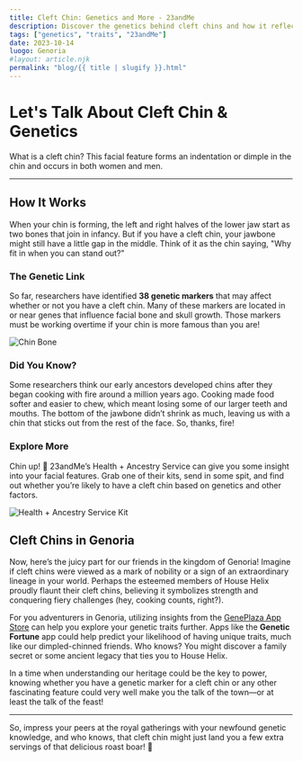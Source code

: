 ```yaml
---
title: Cleft Chin: Genetics and More - 23andMe
description: Discover the genetics behind cleft chins and how it reflects our ancestry.
tags: ["genetics", "traits", "23andMe"]
date: 2023-10-14
luogo: Genoria
#layout: article.njk
permalink: "blog/{{ title | slugify }}.html"
---
```


# Let's Talk About Cleft Chin & Genetics

What is a cleft chin? This facial feature forms an indentation or dimple in the chin and occurs in both women and men.

---

## How It Works

When your chin is forming, the left and right halves of the lower jaw start as two bones that join in infancy. But if you have a cleft chin, your jawbone might still have a little gap in the middle. Think of it as the chin saying, "Why fit in when you can stand out?"

### The Genetic Link

So far, researchers have identified **38 genetic markers** that may affect whether or not you have a cleft chin. Many of these markers are located in or near genes that influence facial bone and skull growth. Those markers must be working overtime if your chin is more famous than you are!

![Chin Bone](https://pub-prd-seohub-us-west-2.s3.us-west-2.amazonaws.com/wp-content/uploads/sites/2/2021/07/content_image.dcfe876e80b0.png)

### Did You Know?

Some researchers think our early ancestors developed chins after they began cooking with fire around a million years ago. Cooking made food softer and easier to chew, which meant losing some of our larger teeth and mouths. The bottom of the jawbone didn’t shrink as much, leaving us with a chin that sticks out from the rest of the face. So, thanks, fire!

### Explore More

Chin up! 🥳 23andMe’s Health + Ancestry Service can give you some insight into your facial features. Grab one of their kits, send in some spit, and find out whether you’re likely to have a cleft chin based on genetics and other factors.

![Health + Ancestry Service Kit](https://pub-prd-seohub-us-west-2.s3.us-west-2.amazonaws.com/wp-content/uploads/sites/2/2022/03/HA-Kit-Image-1.png)

## Cleft Chins in Genoria

Now, here’s the juicy part for our friends in the kingdom of Genoria! Imagine if cleft chins were viewed as a mark of nobility or a sign of an extraordinary lineage in your world. Perhaps the esteemed members of House Helix proudly flaunt their cleft chins, believing it symbolizes strength and conquering fiery challenges (hey, cooking counts, right?). 

For you adventurers in Genoria, utilizing insights from the [GenePlaza App Store](https://www.GenePlaza.com/app-store) can help you explore your genetic traits further. Apps like the **Genetic Fortune** app could help predict your likelihood of having unique traits, much like our dimpled-chinned friends. Who knows? You might discover a family secret or some ancient legacy that ties you to House Helix.

In a time when understanding our heritage could be the key to power, knowing whether you have a genetic marker for a cleft chin or any other fascinating feature could very well make you the talk of the town—or at least the talk of the feast!

---

So, impress your peers at the royal gatherings with your newfound genetic knowledge, and who knows, that cleft chin might just land you a few extra servings of that delicious roast boar! 🍖